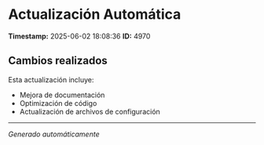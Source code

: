 # Actualización Automática

**Timestamp:** 2025-06-02 18:08:36
**ID:** 4970

## Cambios realizados

Esta actualización incluye:
- Mejora de documentación
- Optimización de código
- Actualización de archivos de configuración

---
*Generado automáticamente*
